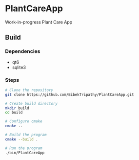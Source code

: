 # PlantCareApp
Work-in-progress Plant Care App

## Build
### Dependencies
- qt6
- sqlite3

### Steps
```sh
# Clone the repository
git clone https://github.com/BibekTripathy/PlantCareApp.git

# Create build directory
mkdir build
cd build

# Configure cmake
cmake ..

# Build the program
cmake --build .

# Run the program
./bin/PlantCareApp
```
